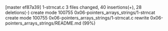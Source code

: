 [master ef87a39] 1-strncat.c
 3 files changed, 40 insertions(+), 28 deletions(-)
 create mode 100755 0x06-pointers_arrays_strings/1-strncat
 create mode 100755 0x06-pointers_arrays_strings/1-strncat.c
 rewrite 0x06-pointers_arrays_strings/README.md (99%)

